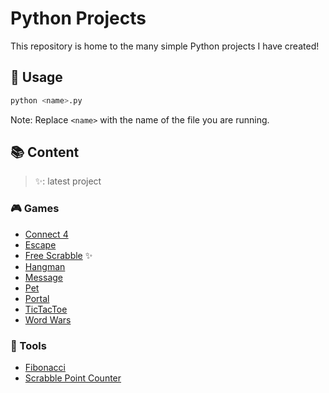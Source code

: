 # Python Projects
This repository is home to the many simple Python projects I have created!

## 🔨 Usage
```bash
python <name>.py
```

Note: Replace `<name>` with the name of the file you are running.

## 📚 Content
> ✨: latest project

### 🎮 Games
- [Connect 4](https://github.com/xyntechx/Python-Projects/tree/main/Connect%204)
- [Escape](https://github.com/xyntechx/Python-Projects/tree/main/Escape)
- [Free Scrabble](https://github.com/xyntechx/Python-Projects/tree/main/Free%20Scrabble) ✨
- [Hangman](https://github.com/xyntechx/Python-Projects/tree/main/Hangman)
- [Message](https://github.com/xyntechx/Python-Projects/tree/main/Message)
- [Pet](https://github.com/xyntechx/Python-Projects/tree/main/Pet)
- [Portal](https://github.com/xyntechx/Python-Projects/tree/main/Portal)
- [TicTacToe](https://github.com/xyntechx/Python-Projects/tree/main/TicTacToe)
- [Word Wars](https://github.com/xyntechx/Python-Projects/tree/main/Word%20Wars)

### 🔨 Tools
- [Fibonacci](https://github.com/xyntechx/Python-Projects/tree/main/Fibonacci)
- [Scrabble Point Counter](https://github.com/xyntechx/Python-Projects/tree/main/Scrabble%20Point%20Counter)
